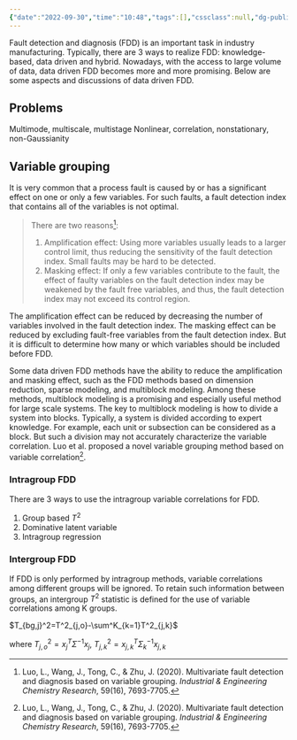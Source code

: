 ```yaml
---
{"date":"2022-09-30","time":"10:48","tags":[],"cssclass":null,"dg-publish":true,"dg-class":"algorithm","dg-show-local-graph":true,"permalink":"/2-areas/reading/data-driven-fdd-for-complex-systems/data-driven-fault-detection-and-diagnosis-for-complex-system/","dgHomeLink":true,"dgPassFrontmatter":true,"dgShowLocalGraph":true,"dgShowBacklinks":true,"dgShowInlineTitle":true}
---
```



Fault detection and diagnosis (FDD) is an important task in industry manufacturing. Typically, there are 3 ways to realize FDD: knowledge-based, data driven and hybrid. Nowadays, with the access to large volume of data, data driven FDD becomes more and more promising. Below are some aspects and discussions of data driven FDD.

## Problems

Multimode, multiscale, multistage
Nonlinear, correlation, nonstationary, non-Gaussianity

## Variable grouping

It is very common that a process fault is caused by or has a significant effect on one or only a few variables. For such faults, a fault detection index that contains all of the variables is not optimal.

> There are two reasons[^1]:
>
> 1. Amplification effect: Using more variables usually leads to a larger control limit, thus reducing the sensitivity of the fault detection index. Small faults may be hard to be detected.
> 2. Masking effect: If only a few variables contribute to the fault, the effect of faulty variables on the fault detection index may be weakened by the fault free variables, and thus, the fault detection index may not exceed its control region.

The amplification effect can be reduced by  decreasing the number of variables involved in the fault detection index. The masking effect can be reduced by excluding fault-free variables from the fault detection index. But it is difficult to determine how many or which variables should be included before FDD.

Some data driven FDD methods have the ability to reduce the amplification and masking effect, such as the FDD methods based on dimension reduction, sparse modeling, and multiblock modeling. Among these methods, multiblock modeling is a promising and especially useful method for large scale systems.  The key to multiblock modeling is how to divide a system into blocks. Typically, a system is divided according to expert knowledge. For example, each unit or subsection can be considered as a block. But such a division may not accurately characterize the variable correlation. Luo et al. proposed a novel variable grouping method based on variable correlation[^1].

### Intragroup FDD

There are 3 ways to use the intragroup variable correlations for FDD.

1. Group based $T^2$
2. Dominative latent variable
3. Intragroup regression

### Intergroup FDD

If FDD is only performed by intragroup methods, variable correlations among different groups will be ignored. To retain such information between groups, an intergroup $T^2$ statistic is defined for the use of variable correlations among K groups.

$T_{bg,j}^2=T^2_{j,o}-\sum^K_{k=1}T^2_{j,k}$

where  $T^2_{j,o}=x_j^T\Sigma^{-1}x_j$, $T^2_{j,k}=x^T_{j,k}\Sigma_k^{-1}x_{j,k}$

[^1]: Luo, L., Wang, J., Tong, C., & Zhu, J. (2020). Multivariate fault detection and diagnosis based on variable grouping. *Industrial & Engineering Chemistry Research*, 59(16), 7693-7705.
